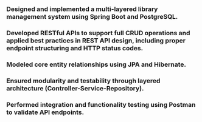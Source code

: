 ### Designed and implemented a multi-layered library management system using Spring Boot and PostgreSQL.  
### Developed RESTful APIs to support full CRUD operations and applied best practices in REST API design, including proper endpoint structuring and HTTP status codes. 
### Modeled core entity relationships using JPA and Hibernate. 
### Ensured modularity and testability through layered architecture (Controller-Service-Repository). 
### Performed integration and functionality testing using Postman to validate API endpoints. 
